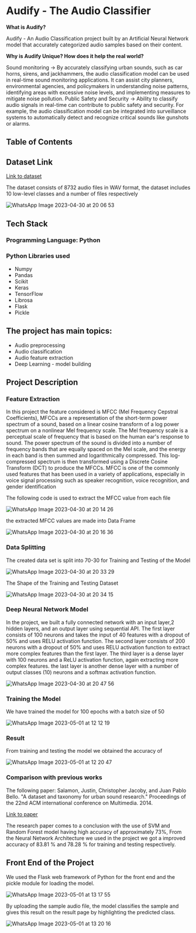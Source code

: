 # Audify - The Audio Classifier

**What is Audify?**

Audify - An Audio Classification project built by an Artificial Neural Network model that accurately categorized audio samples based on their content.

**Why is Audify Unique? How does it help the real world?**

Sound monitoring -> By accurately classifying urban sounds, such as car horns, sirens, and jackhammers, the audio classification model can be used in real-time sound monitoring applications. It can assist city planners, environmental agencies, and policymakers in understanding noise patterns, identifying areas with excessive noise levels, and implementing measures to mitigate noise pollution.
Public Safety and Security -> Ability to classify audio signals in real-time can contribute to public safety and security. For example, the audio classification model can be integrated into surveillance systems to automatically detect and recognize critical sounds like gunshots or alarms.


## Table of Contents

## Dataset Link
[Link to dataset](https://www.kaggle.com/datasets/chrisfilo/urbansound8k)

The dataset consists of 8732 audio files  in WAV format, 
the dataset includes 10 low-level classes and a number of files respectively

![WhatsApp Image 2023-04-30 at 20 06 53](https://user-images.githubusercontent.com/122106180/235359054-ca80aca6-f922-4663-b41a-9d5387528132.jpg)


## Tech Stack
### Programming Language: Python
### Python Libraries used

- Numpy
- Pandas
- Scikit
- Keras
- TensorFlow
- Librosa
- Flask
- Pickle

## The project has main topics:

- Audio preprocessing
- Audio classification
- Audio feature extraction
- Deep Learning - model building
  
## Project Description

### Feature Extraction

In this project the feature considered is MFCC (Mel Frequency Cepstral Coefficients), MFCCs are a representation of the short-term power spectrum of a sound, based on a linear cosine transform of a log power spectrum on a nonlinear Mel frequency scale. The Mel frequency scale is a perceptual scale of frequency that is based on the human ear's response to sound. The power spectrum of the sound is divided into a number of frequency bands that are equally spaced on the Mel scale, and the energy in each band is then summed and logarithmically compressed. This log-compressed spectrum is then transformed using a Discrete Cosine Transform (DCT) to produce the MFCCs. MFCC is one of the commonly used features that has been
used in a variety of applications, especially in voice signal processing such as speaker recognition, voice recognition, and
gender identification

The following code is used to extract the MFCC value from each file

![WhatsApp Image 2023-04-30 at 20 14 26](https://user-images.githubusercontent.com/122106180/235359508-ce964475-7ebc-4a31-9332-298ebb2b110e.jpg)

the extracted MFCC values are made into Data Frame

![WhatsApp Image 2023-04-30 at 20 16 36](https://user-images.githubusercontent.com/122106180/235359774-00d53292-e0be-4c61-9e01-c48bbdae0323.jpg)

### Data Splitting
The created data set is split into 70-30 for Training and Testing of the Model

![WhatsApp Image 2023-04-30 at 20 33 29](https://user-images.githubusercontent.com/122106180/235360381-23ae2919-ea6a-4a88-aade-fb7452ac9052.jpg)

The Shape of the Training and Testing Dataset

![WhatsApp Image 2023-04-30 at 20 34 15](https://user-images.githubusercontent.com/122106180/235360619-4db5662f-2e2f-487d-96fe-5969641066bb.jpg)

### Deep Neural Network Model

In the project, we built a fully connected network with an input layer,2 hidden layers, and an output layer using sequential API.
The first layer consists of 100 neurons and takes the input of 40 features with a dropout of 50% and uses RELU activation function.
The second layer  consists of 200 neurons  with a dropout of 50% and uses RELU activation function to extract more complex features than the first layer.
The third layer is a dense layer with 100 neurons and a ReLU activation function, again extracting more complex features.
the last layer is another dense layer with a number of output classes (10) neurons and a softmax activation function.

![WhatsApp Image 2023-04-30 at 20 47 56](https://user-images.githubusercontent.com/122106180/235361081-3d88c2db-1816-4044-a035-46c8ccf61edd.jpg)

### Training the Model

We have trained the model for 100 epochs with a batch size of 50

![WhatsApp Image 2023-05-01 at 12 12 19](https://user-images.githubusercontent.com/122106180/235418198-46b0dcec-f449-40dd-9fbb-af83e9052894.jpg)

### Result

From training and testing the model we obtained the accuracy of

![WhatsApp Image 2023-05-01 at 12 20 47](https://user-images.githubusercontent.com/122106180/235419127-4bfa0064-652f-4be2-8c12-9a10295d58f6.jpg)

### Comparison with previous works
The following paper: Salamon, Justin, Christopher Jacoby, and Juan Pablo Bello. "A dataset and taxonomy for urban sound research." Proceedings of the 22nd ACM international conference on Multimedia. 2014.

[Link to paper](https://dl.acm.org/doi/abs/10.1145/2647868.2655045?casa_token=KZ5YCFni-awAAAAA:YhQaGFXGPK7gC9dKi8UAXB2Siyi4duOrxjLGWJ6lahqxqQUsi47m6SG4BlwRbW3PcWGtmSWCVyDVag)

The research paper comes to a conclusion with the use of SVM and Random Forest model having high accuracy of approximately 73%, From the Neural Network Architecture we used in the project we got a improved accuracy of 83.81 % and 78.28 % for training and testing respectively.

## Front End of the Project

We used the Flask web framework of Python for the front end and the pickle module for loading the model.

![WhatsApp Image 2023-05-01 at 13 17 55](https://user-images.githubusercontent.com/122106180/235424892-afb0c7a4-37f7-4272-b960-751787fc7f0f.jpg)

By uploading the sample audio file, the model classifies the sample and gives this result on the result page by highlighting the predicted class.

![WhatsApp Image 2023-05-01 at 13 20 16](https://user-images.githubusercontent.com/122106180/235425135-f5cd1923-a1b9-4137-b393-c1e3e9f2c9f1.jpg)
